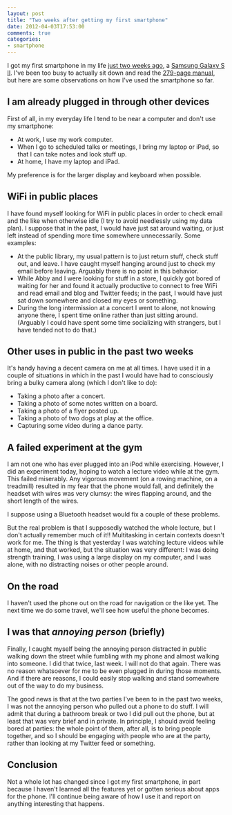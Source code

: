 ```yaml
---
layout: post
title: "Two weeks after getting my first smartphone"
date: 2012-04-03T17:53:00
comments: true
categories: 
- smartphone
---
```

I got my first smartphone in my life [just two weeks ago](/blog/2012/03/22/paradox-i-will-observe-the-national-day-of-unplugging-but-just-bought-my-first-smartphone-this-week/), a [Samsung Galaxy S II](http://en.wikipedia.org/wiki/Samsung_Galaxy_S_II). I've been too busy to actually sit down and read the [279-page manual](http://www.samsung.com/us/support/owners/product/SGH-T989ZKBTMB), but here are some observations on how I've used the smartphone so far.

<!--more-->

## I am already plugged in through other devices

First of all, in my everyday life I tend to be near a computer and don't use my smartphone:

- At work, I use my work computer.
- When I go to scheduled talks or meetings, I bring my laptop or iPad, so that I can take notes and look stuff up.
- At home, I have my laptop and iPad.

My preference is for the larger display and keyboard when possible.

## WiFi in public places

I have found myself looking for WiFi in public places in order to check email and the like when otherwise idle (I try to avoid needlessly using my data plan). I suppose that in the past, I would have just sat around waiting, or just left instead of spending more time somewhere unnecessarily. Some examples:

- At the public library, my usual pattern is to just return stuff, check stuff out, and leave. I have caught myself hanging around just to check my email before leaving. Arguably there is no point in this behavior.
- While Abby and I were looking for stuff in a store, I quickly got bored of waiting for her and found it actually productive to connect to free WiFi and read email and blog and Twitter feeds; in the past, I would have just sat down somewhere and closed my eyes or something.
- During the long intermission at a concert I went to alone, not knowing anyone there, I spent time online rather than just sitting around. (Arguably I could have spent some time socializing with strangers, but I have tended not to do that.)

## Other uses in public in the past two weeks

It's handy having a decent camera on me at all times. I have used it in a couple of situations in which in the past I would have had to consciously bring a bulky camera along (which I don't like to do):

- Taking a photo after a concert.
- Taking a photo of some notes written on a board.
- Taking a photo of a flyer posted up.
- Taking a photo of two dogs at play at the office.
- Capturing some video during a dance party.

## A failed experiment at the gym

I am not one who has ever plugged into an iPod while exercising. However, I did an experiment today, hoping to watch a lecture video while at the gym. This failed miserably. Any vigorous movement (on a rowing machine, on a treadmill) resulted in my fear that the phone would fall, and definitely the headset with wires was very clumsy: the wires flapping around, and the short length of the wires.

I suppose using a Bluetooth headset would fix a couple of these problems.

But the real problem is that I supposedly watched the whole lecture, but I don't actually remember much of it!! Multitasking in certain contexts doesn't work for me. The thing is that yesterday I was watching lecture videos while at home, and that worked, but the situation was very different: I was doing strength training, I was using a large display on my computer, and I was alone, with no distracting noises or other people around.

## On the road

I haven't used the phone out on the road for navigation or the like yet. The next time we do some travel, we'll see how useful the phone becomes.

## I was that *annoying person* (briefly)

Finally, I caught myself being the annoying person distracted in public walking down the street while fumbling with my phone and almost walking into someone. I did that twice, last week. I will not do that again. There was no reason whatsoever for me to be even plugged in during those moments. And if there are reasons, I could easily stop walking and stand somewhere out of the way to do my business.

The good news is that at the two parties I've been to in the past two weeks, I was not the annoying person who pulled out a phone to do stuff. I will admit that during a bathroom break or two I did pull out the phone, but at least that was very brief and in private. In principle, I should avoid feeling bored at parties: the whole point of them, after all, is to bring people together, and so I should be engaging with people who are at the party, rather than looking at my Twitter feed or something.

## Conclusion

Not a whole lot has changed since I got my first smartphone, in part because I haven't learned all the features yet or gotten serious about apps for the phone. I'll continue being aware of how I use it and report on anything interesting that happens.
